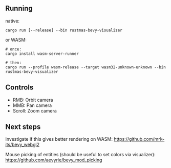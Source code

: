 ## Running
native:
```
cargo run [--release] --bin rustmas-bevy-visualizer
```
or WASM:
```
# once:
cargo install wasm-server-runner

# then:
cargo run --profile wasm-release --target wasm32-unknown-unknown --bin rustmas-bevy-visualizer
```
## Controls
- RMB: Orbit camera
- MMB: Pan camera
- Scroll: Zoom camera

## Next steps

Investigate if this gives better rendering on WASM:
https://github.com/mrk-its/bevy_webgl2

Mouse picking of entities (should be useful to set colors via visualizer):
https://github.com/aevyrie/bevy_mod_picking
